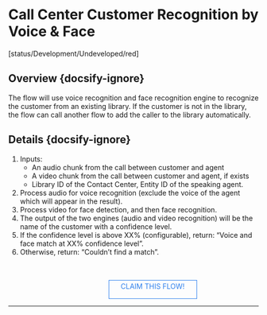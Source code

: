 <!--TODO: Replace all references to "VDA", "Developer Application", and "Developer App" with "Veritone Developer"-->
<style>
    #claim-this-flow-btn {
        display: block;
        color: #2F80ED;
        border: 1px solid #2F80ED;
        width: 170px;
        height: 30px;
        text-align: center;
        padding: 3px;
        position: relative;
        text-decoration: none;
        left: 40%;
    }
</style>
# Call Center Customer Recognition by Voice & Face
[status/Development/Undeveloped/red]


## Overview {docsify-ignore}
The flow will use voice recognition and face recognition engine to recognize the customer from an existing library. If the customer is not in the library, the flow can call another flow to add the caller to the library automatically.
## Details {docsify-ignore}
1. Inputs: 
   - An audio chunk from the call between customer and agent
   - A video chunk from the call between customer and agent, if exists 
   - Library ID of the Contact Center, Entity ID of the speaking agent.
2. Process audio for voice recognition (exclude the voice of the agent which will appear in the result).
3. Process video for face detection, and then face recognition.
4. The output of the two engines (audio and video recognition) will be the name of the customer with a confidence level.
5. If the confidence level is above XX% (configurable), return: “Voice and face match <customer name> at XX% confidence level”.
6. Otherwise, return: “Couldn’t find a match”.

</br>
</br>
<a target="_blank" href="https://forms.gle/tkVjfrtyBDrXyoji7" id="claim-this-flow-btn">CLAIM THIS FLOW!</a>
<hr>